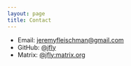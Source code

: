 ```yaml
---
layout: page
title: Contact
---
```


- Email: [jeremyfleischman@gmail.com](mailto:jeremyfleischman@gmail.com)
- GitHub: [@jfly](https://github.com/jfly)
- Matrix: [@jfly:matrix.org](https://matrix.to/#/@jfly:matrix.org)
